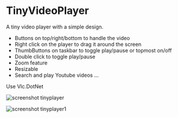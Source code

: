 # TinyVideoPlayer
A tiny video player with a simple design.

* Buttons on top/right/bottom to handle the video
* Right click on the player to drag it around the screen
* ThumbButtons on taskbar to toggle play/pause or topmost on/off
* Double click to toggle play/pause
* Zoom feature 
* Resizable
* Search and play Youtube videos ...

Use Vlc.DotNet

![screenshot tinyplayer](https://raw.github.com/Crmbl/TinyVideoPlayer/master/TinyVideoPlayer/Capture.PNG)

![screenshot tinyplayer1](https://raw.github.com/Crmbl/TinyVideoPlayer/master/TinyVideoPlayer/Capture1.PNG)
